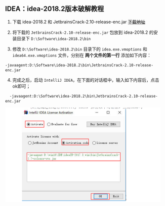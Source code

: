 ## IDEA：idea-2018.2版本破解教程
1. 下载 idea-2018.2 和 JetbrainsCrack-2.10-release-enc.jar
~~[下载地址](../toolkit/idea-2018.2/)~~

2. 将下载的 `JetbrainsCrack-2.10-release-enc.jar` 包放到 idea-2018.2 的安装目录下 `D:\Software\idea-2018.2\bin`

3. 修改 `D:\Software\idea-2018.2\bin` 目录下的 `idea.exe.vmoptions` 和 `idea64.exe.vmoptions` 文件，分别在 **两个文件的第一行** 添加如下内容：
  ```
  -javaagent:D:\Software\idea-2018.2\bin\JetbrainsCrack-2.10-release-enc.jar
  ```

4. 完成之后，启动 `IntelliJ IDEA`，在下面的对话框中，输入如下内容后，点击ok即可；
```
  -javaagent:D:\Software\idea-2018.2\bin\JetbrainsCrack-2.10-release-enc.jar
```
![IDEA：idea-2018.2版本破解教程](./pics/IDEA：idea-2018.2版本破解教程.png)
